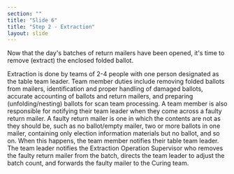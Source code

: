 ```yaml
---
section: ""
title: "Slide 6"
title: "Step 2 - Extraction"
layout: slide
---
```


Now that the day's batches of return mailers have been opened, it's time to remove (extract) the enclosed folded ballot.

Extraction is done by teams of 2-4 people with one person designated as the table team leader. Team member duties include removing folded ballots from mailers, identification and proper handling of damaged ballots, accurate accounting of ballots and return mailers, and preparing (unfolding/nesting) ballots for scan team processing. A team member is also responsible for notifying their team leader when they come across a faulty return mailer. A faulty return mailer is one in which the contents are not as they should be, such as no ballot/empty mailer, two or more ballots in one mailer, containing only election information materials but no ballot, and so on. When this happens, the team member notifies their table team leader. The team leader notifies the Extraction Operation Supervisor who removes the faulty return mailer from the batch, directs the team leader to adjust the batch count, and forwards the faulty mailer to the Curing team.
